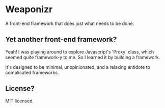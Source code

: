 # Weaponizr

A front-end framework that does just what needs to be done.

## Yet another front-end framework?

Yeah! I was playing around to explore Javascript's 'Proxy' class, which seemed
quite framework-y to me. So I learned it by building a framework.

It's designed to be minimal, unopinionated, and a relaxing antidote to complicated frameworks.

## License?

MIT licensed.
